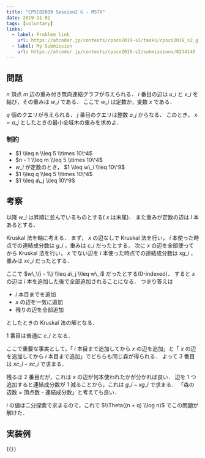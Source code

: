 ```yaml
---
title: "CPSCO2019 Session2 G - MSTX"
date: 2019-11-01
tags: [voluntary]
links:
  - label: Problem link
    url: https://atcoder.jp/contests/cpsco2019-s2/tasks/cpsco2019_s2_g
  - label: My Submission
    url: https://atcoder.jp/contests/cpsco2019-s2/submissions/8234140
---
```


## 問題

$n$ 頂点 $m$ 辺の重み付き無向連結グラフが与えられる．
$i$ 番目の辺は $u\_i$ と $v\_i$ を結び，その重みは $w\_i$ である．
ここで $w\_i$ は定数か，変数 $x$ である．

$q$ 個のクエリが与えられる．
$j$ 番目のクエリは整数 $a\_j$ からなる．
このとき， $x = a\_j$ としたときの最小全域木の重みを求めよ．

### 制約

- $1 \\leq n \\leq 5 \\times 10\^4$
- $n - 1 \\leq m \\leq 5 \\times 10\^4$
- $w\_i$ が定数のとき， $1 \\leq w\_i \\leq 10\^9$
- $1 \\leq q \\leq 5 \\times 10\^4$
- $1 \\leq a\_j \\leq 10\^9$

## 考察

以降 $w\_i$ は昇順に並んでいるものとする( $x$ は末尾)．
また重みが定数の辺は $l$ 本あるとする．

Kruskal 法を軸に考える．
まず， $x$ の辺なしで Kruskal 法を行い， $i$ 本使った時点での連結成分数は $g\_i$ ，重みは $c\_i$ だったとする．
次に $x$ の辺を全部使ってから Kruskal 法を行い， $x$ でない辺を $i$ 本使った時点での連結成分数は $xg\_i$ ，重みは $xc\_i$ だったとする．

ここで $w\_\{i - 1\} \\leq a\_j \\leq w\_i$ だったとする(0-indexed)．
すると $x$ の辺は $i$ 本を追加した後で全部追加されることになる．
つまり答えは

- $i$ 本目までを追加
- $x$ の辺を一気に追加
- 残りの辺を全部追加

としたときの Kruskal 法の解となる．

1 番目は普通に $c\_i$ となる．

ここで重要な事実として，「 $i$ 本目まで追加してから $x$ の辺を追加」と「 $x$ の辺を追加してから $i$ 本目まで追加」でどちらも同じ森が得られる．
よって 3 番目は $xc\_l - xc\_i$ で求まる．

残るは 2 番目だが，これは $x$ の辺が何本使われたかが分かれば良い．
辺を 1 つ追加すると連結成分数が 1 減ることから，これは $g\_i - xg\_i$ で求まる．
「森の辺数 = 頂点数 - 連結成分数」と考えても良い．

$i$ の値は二分探索で求まるので，これで $\\Theta((n + q) \\log n)$ でこの問題が解けた．

## 実装例

{{<code file="0.cpp" language="cpp">}}
